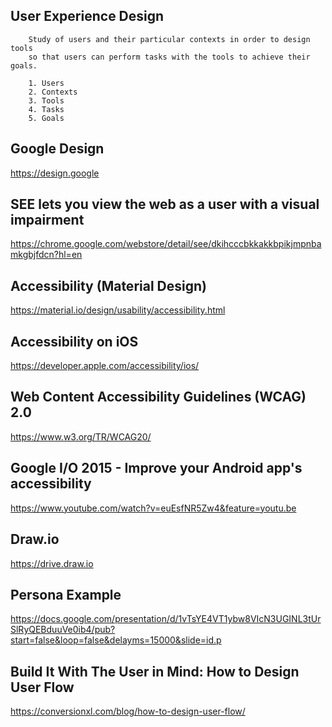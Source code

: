 ## User Experience Design

        Study of users and their particular contexts in order to design tools 
        so that users can perform tasks with the tools to achieve their goals.

        1. Users
        2. Contexts
        3. Tools
        4. Tasks
        5. Goals
        
## Google Design
 https://design.google
 
## SEE lets you view the web as a user with a visual impairment

https://chrome.google.com/webstore/detail/see/dkihcccbkkakkbpikjmpnbamkgbjfdcn?hl=en

## Accessibility (Material Design)

https://material.io/design/usability/accessibility.html

## Accessibility on iOS

https://developer.apple.com/accessibility/ios/

## Web Content Accessibility Guidelines (WCAG) 2.0

https://www.w3.org/TR/WCAG20/

## Google I/O 2015 - Improve your Android app's accessibility

https://www.youtube.com/watch?v=euEsfNR5Zw4&feature=youtu.be

## Draw.io

https://drive.draw.io

## Persona Example
https://docs.google.com/presentation/d/1vTsYE4VT1ybw8VIcN3UGINL3tUrSlRyQEBduuVe0ib4/pub?start=false&loop=false&delayms=15000&slide=id.p

## Build It With The User in Mind: How to Design User Flow

https://conversionxl.com/blog/how-to-design-user-flow/
